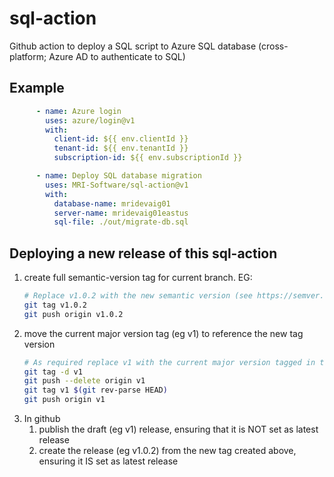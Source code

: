 # sql-action

Github action to deploy a SQL script to Azure SQL database (cross-platform; Azure AD to authenticate to SQL)

## Example

```yaml
      - name: Azure login
        uses: azure/login@v1
        with:
          client-id: ${{ env.clientId }}
          tenant-id: ${{ env.tenantId }}
          subscription-id: ${{ env.subscriptionId }}

      - name: Deploy SQL database migration
        uses: MRI-Software/sql-action@v1
        with:
          database-name: mridevaig01
          server-name: mridevaig01eastus
          sql-file: ./out/migrate-db.sql
```

## Deploying a new release of this sql-action

1. create full semantic-version tag for current branch. EG:
   ```bash
   # Replace v1.0.2 with the new semantic version (see https://semver.org/)
   git tag v1.0.2
   git push origin v1.0.2
   ````
2. move the current major version tag (eg v1) to reference the new tag version
   ```bash
   # As required replace v1 with the current major version tagged in the repo
   git tag -d v1
   git push --delete origin v1
   git tag v1 $(git rev-parse HEAD)
   git push origin v1
   ````
3. In github
   1. publish the draft (eg v1) release, ensuring that it is NOT set as latest release
   2. create the release (eg v1.0.2) from the new tag created above, ensuring it IS set as latest release